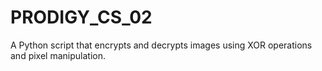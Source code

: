 # PRODIGY_CS_02
A Python script that encrypts and decrypts images using XOR operations and pixel manipulation.
